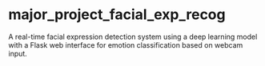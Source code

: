 # major_project_facial_exp_recog
A real-time facial expression detection system using a deep learning model with a Flask web interface for emotion classification based on webcam input.

